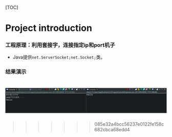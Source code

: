 [TOC]

# Project introduction

### 工程原理：利用套接字，连接指定ip和port机子

- Java提供```net.ServerSocket;net.Socket;```类。

### 结果演示

![](imgs/捕获.PNG)
=======









   






>>>>>>> 085e32a4bcc56237e0122fe158c682cbca68edd4
